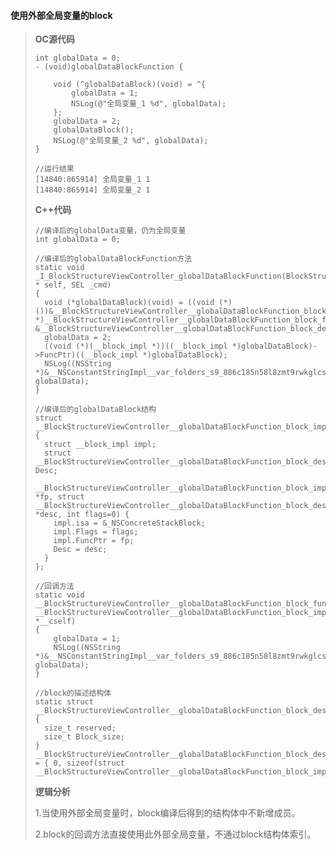 #### **使用外部全局变量的block**

> **OC源代码**
>
> ```
> int globalData = 0;
> - (void)globalDataBlockFunction {
>     
>     void (^globalDataBlock)(void) = ^{
>         globalData = 1;
>         NSLog(@"全局变量_1 %d", globalData);
>     };
>     globalData = 2;
>     globalDataBlock();
>     NSLog(@"全局变量_2 %d", globalData);
> }
>
> //运行结果
> [14840:865914] 全局变量_1 1
> [14840:865914] 全局变量_2 1
> ```
>
> **C++代码**
>
> ```
> //编译后的globalData变量，仍为全局变量
> int globalData = 0;
>
> //编译后的globalDataBlockFunction方法
> static void _I_BlockStructureViewController_globalDataBlockFunction(BlockStructureViewController * self, SEL _cmd) 
> {
>   void (*globalDataBlock)(void) = ((void (*)())&__BlockStructureViewController__globalDataBlockFunction_block_impl_0((void *)__BlockStructureViewController__globalDataBlockFunction_block_func_0, &__BlockStructureViewController__globalDataBlockFunction_block_desc_0_DATA));
>   globalData = 2;
>   ((void (*)(__block_impl *))((__block_impl *)globalDataBlock)->FuncPtr)((__block_impl *)globalDataBlock);
>   NSLog((NSString *)&__NSConstantStringImpl__var_folders_s9_886c185n58l8zmt9rwkglcsc0000gn_T_BlockStructureViewController_cc4365_mi_2, globalData);
> }
>
> //编译后的globalDataBlock结构
> struct __BlockStructureViewController__globalDataBlockFunction_block_impl_0 {
>   struct __block_impl impl;
>   struct __BlockStructureViewController__globalDataBlockFunction_block_desc_0* Desc;
>   __BlockStructureViewController__globalDataBlockFunction_block_impl_0(void *fp, struct __BlockStructureViewController__globalDataBlockFunction_block_desc_0 *desc, int flags=0) {
>     impl.isa = &_NSConcreteStackBlock;
>     impl.Flags = flags;
>     impl.FuncPtr = fp;
>     Desc = desc;
>   }
> };
>
> //回调方法
> static void __BlockStructureViewController__globalDataBlockFunction_block_func_0(struct __BlockStructureViewController__globalDataBlockFunction_block_impl_0 *__cself) 
> {
>     globalData = 1;
>     NSLog((NSString *)&__NSConstantStringImpl__var_folders_s9_886c185n58l8zmt9rwkglcsc0000gn_T_BlockStructureViewController_cc4365_mi_1, globalData);
> }
>
> //block的描述结构体
> static struct __BlockStructureViewController__globalDataBlockFunction_block_desc_0 {
>   size_t reserved;
>   size_t Block_size;
> } __BlockStructureViewController__globalDataBlockFunction_block_desc_0_DATA = { 0, sizeof(struct __BlockStructureViewController__globalDataBlockFunction_block_impl_0)};
> ```
>
> **逻辑分析**
>
> 1.当使用外部全局变量时，block编译后得到的结构体中不新增成员。
>
> 2.block的回调方法直接使用此外部全局变量，不通过block结构体索引。



